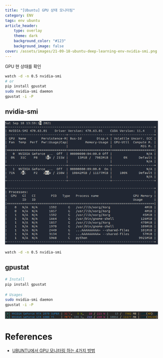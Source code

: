 ```yaml
---
title: "[Ubuntu] GPU 상태 모니터링"
category: ENV
tags: env ubuntu
article_header:
    type: overlay
    theme: dark
    background_color: "#123"
    background_image: false
cover: /assets/images/21-09-18-ubuntu-deep-learning-env-nvidia-smi.png
---
```


GPU 현 상태를 확인

```sh
watch -d -n 0.5 nvidia-smi
# or
pip install gpustat
sudo nvidia-smi daemon
gpustat -i -P
```

<!--more-->

## nvidia-smi

![](/assets/images/21-09-18-ubuntu-deep-learning-env-nvidia-smi.png)

```sh
watch -d -n 0.5 nvidia-smi
```

## gpustat

```sh
# Install
pip install gpustat

# Usages
sudo nvidia-smi daemon
gpustat -i -P
```

![](/assets/images/21-09-18-ubuntu-deep-learning-env-gpustat.png)

# References

- [UBUNTU에서 GPU 모니터링 하는 4가지 방법](https://eungbean.github.io/2018/08/23/gpu-monitoring-tool-ubuntu/)
